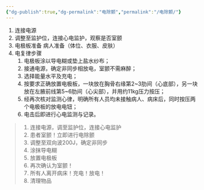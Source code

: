 ```yaml
---
{"dg-publish":true,"dg-permalink":"电除颤","permalink":"/电除颤/"}
---
```


1. 连接电源
2. 调整至监护位，连接心电监护，观察是否室颤 
3. 电极板准备 病人准备（体位、衣服、皮肤）
4. 电复律步骤
	1. 电极板涂以导电糊或垫上盐水纱布；
	2. 接通电源，确定非同步相放电，室颤不需麻醉；
	3. 选择能量水平及充电；
	4. 按要求正确放置电极板，一块放在胸骨右缘第2~3肋间（心底部），另一块放在左腋前线第5~6肋间（心尖部），并用约11kg压力按压；
	5. 经再次核对监测心律，明确所有人员均未接触病人、病床后，同时按压两个电极板的放电电钮；
	6. 电击后即进行心电监测与记录。
> 1. 连接电源，调至监护位，连接心电监护
> 2. 患者室颤！立即进行电除颤
> 3. 调整至双向波200J，确定非同步
> 4. 涂抹导电糊
> 5. 放置电极板
> 6. 再次确认为室颤！
> 7. 所有人离开病床！充电！放电！
> 8. 清理物品